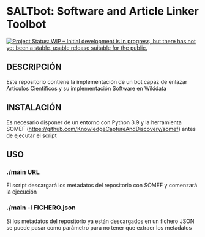 # SALTbot: Software and Article Linker Toolbot
[![Project Status: WIP – Initial development is in progress, but there has not yet been a stable, usable release suitable for the public.](https://www.repostatus.org/badges/latest/wip.svg)](https://www.repostatus.org/#wip)


## DESCRIPCIÓN

  Este repositorio contiene la implementación de un bot capaz de enlazar Articulos Cientificos y su implementación Software en Wikidata

## INSTALACIÓN

  Es necesario disponer de un entorno con Python 3.9 y la herramienta SOMEF (https://github.com/KnowledgeCaptureAndDiscovery/somef) antes de ejecutar el script

## USO

  ### **./main URL** 
  
  El script descargará los metadatos del repositorio con SOMEF y comenzará la ejecución
  
  ### **./main -i FICHERO.json**
  
  Si los metadatos del repositorio ya están descargados en un fichero JSON se puede pasar como parámetro para no tener que extraer los metadatos
  
